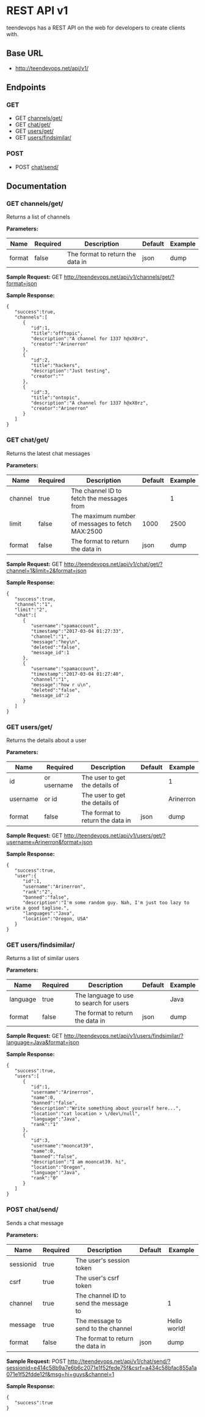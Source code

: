 # REST API v1
teendevops has a REST API on the web for developers to create clients with.
## Base URL
 - http://teendevops.net/api/v1/

## Endpoints
### GET
 - GET [channels/get/](#channels/get/)
 - GET [chat/get/](#chat/get/)
 - GET [users/get/](#users/get/)
 - GET [users/findsimilar/](#users/findsimilar/)

### POST
 - POST [chat/send/](#chat/send/)

## Documentation
### GET <a name="channels/get/"></a>channels/get/
Returns a list of channels

**Parameters:**

| Name    | Required | Description                                      | Default | Example |
|---------|----------|--------------------------------------------------|---------|---------|
|  format | false    | The format to return the data in                 | json    | dump    |

**Sample Request:**
GET http://teendevops.net/api/v1/channels/get/?format=json

**Sample Response:**
```
{
   "success":true,
   "channels":[
      {
         "id":1,
         "title":"offtopic",
         "description":"A channel for 1337 h@xX0rz",
         "creator":"Arinerron"
      },
      {
         "id":2,
         "title":"hackers",
         "description":"Just testing",
         "creator":""
      },
      {
         "id":3,
         "title":"ontopic",
         "description":"A channel for 1337 h@xX0rz",
         "creator":"Arinerron"
      }
   ]
}
```


### GET <a name="chat/get/"></a>chat/get/
Returns the latest chat messages

**Parameters:**

| Name    | Required | Description                                      | Default | Example |
|---------|----------|--------------------------------------------------|---------|---------|
| channel | true     | The channel ID to fetch the messages from        |         | 1       |
|   limit | false    | The maximum number of messages to fetch MAX:2500 | 1000    | 2500    |
|  format | false    | The format to return the data in                 | json    | dump    |

**Sample Request:**
GET http://teendevops.net/api/v1/chat/get/?channel=1&limit=2&format=json

**Sample Response:**
```
{
   "success":true,
   "channel":"1",
   "limit":"2",
   "chat":[
      {
         "username":"spamaccount",
         "timestamp":"2017-03-04 01:27:33",
         "channel":"1",
         "message":"hey\n",
         "deleted":"false",
         "message_id":1
      },
      {
         "username":"spamaccount",
         "timestamp":"2017-03-04 01:27:40",
         "channel":"1",
         "message":"how r u\n",
         "deleted":"false",
         "message_id":2
      }
   ]
}
```


### GET <a name="users/get/"></a>users/get/
Returns the details about a user

**Parameters:**

| Name     | Required    | Description                      | Default | Example   |
|----------|-------------|----------------------------------|---------|-----------|
|       id | or username | The user to get the details of   |         | 1         |
| username | or id       | The user to get the details of   |         | Arinerron |
|   format | false       | The format to return the data in | json    | dump      |


**Sample Request:**
GET http://teendevops.net/api/v1/users/get/?username=Arinerron&format=json

**Sample Response:**
```
{
   "success":true,
   "user":{
      "id":1,
      "username":"Arinerron",
      "rank":"2",
      "banned":"false",
      "description":"I'm some random guy. Nah, I'm just too lazy to write a good tagline.",
      "languages":"Java",
      "location":"Oregon, USA"
   }
}
```


### GET <a name="users/findsimilar/"></a> users/findsimilar/
Returns a list of similar users

**Parameters:**

| Name     | Required | Description                             | Default | Example   |
|----------|----------|-----------------------------------------|---------|-----------|
| language | true     | The language to use to search for users |         | Java      |
|   format | false    | The format to return the data in        | json    | dump      |


**Sample Request:**
GET http://teendevops.net/api/v1/users/findsimilar/?language=Java&format=json

**Sample Response:**
```
{
   "success":true,
   "users":[
      {
         "id":1,
         "username":"Arinerron",
         "name":0,
         "banned":"false",
         "description":"Write something about yourself here...",
         "location":"cat location > \/dev\/null",
         "language":"Java",
         "rank":"1"
      },
      {
         "id":3,
         "username":"mooncat39",
         "name":0,
         "banned":"false",
         "description":"I am mooncat39. hi",
         "location":"Oregon",
         "language":"Java",
         "rank":"0"
      }
   ]
}
```


### POST <a name="chat/send/"></a> chat/send/
Sends a chat message

**Parameters:**

| Name      | Required | Description                           | Default | Example      |
|-----------|----------|---------------------------------------|---------|--------------|
| sessionid | true     | The user's session token              |         |              |
|      csrf | true     | The user's csrf token                 |         |              |
|   channel | true     | The channel ID to send the message to |         | 1            |
|   message | true     | The message to send to the channel    |         | Hello world! |
|    format | false    | The format to return the data in      | json    | dump         |


**Sample Request:**
POST http://teendevops.net/api/v1/chat/send/?sessionid=e414c58b9a7e6b6c2071e1f52fede75f&csrf=a434c58bfac855a1a071e1f52fdde12f&msg=hi+guys&channel=1

**Sample Response:**
```
{
   "success":true
}
```
